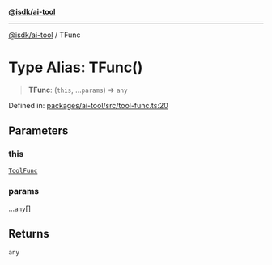[**@isdk/ai-tool**](../README.md)

***

[@isdk/ai-tool](../globals.md) / TFunc

# Type Alias: TFunc()

> **TFunc**: (`this`, ...`params`) => `any`

Defined in: [packages/ai-tool/src/tool-func.ts:20](https://github.com/isdk/ai-tool.js/blob/6a89194ac34437a1bc58f7ec590cd22976939ca6/src/tool-func.ts#L20)

## Parameters

### this

[`ToolFunc`](../classes/ToolFunc.md)

### params

...`any`[]

## Returns

`any`
